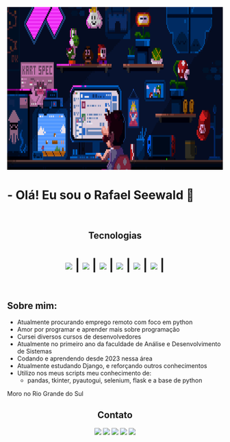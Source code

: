 
<div align="center">
     <img src="./gifbanner.gif" height="380" ></img>
</div>

<h1> - Olá! Eu sou o Rafael Seewald 👋 </h1>
<br>
<div align="center">
     <h2>Tecnologias</h1>
     <h1>
          <img align="center" src="https://cdn.jsdelivr.net/gh/devicons/devicon@latest/icons/python/python-original.svg" width="55" /> |
          <img align="center" src="https://cdn.jsdelivr.net/gh/devicons/devicon@latest/icons/html5/html5-original.svg" width="55" /> |
          <img align="center" src="https://cdn.jsdelivr.net/gh/devicons/devicon@latest/icons/css3/css3-original.svg" width="55" /> |
          <img align="center" src="https://cdn.jsdelivr.net/gh/devicons/devicon@latest/icons/django/django-plain-wordmark.svg" width="55" /> |
          <img align="center" src="https://cdn.jsdelivr.net/gh/devicons/devicon@latest/icons/flask/flask-original-wordmark.svg" width="55" /> |
          <img align="center" src="https://cdn.jsdelivr.net/gh/devicons/devicon@latest/icons/jupyter/jupyter-original-wordmark.svg" width="55" /> |
     </h1>
</div> 
<br>

## Sobre mim:

- Atualmente procurando emprego remoto com foco em python
- Amor por programar e aprender mais sobre programação 
- Cursei diversos cursos de desenvolvedores
- Atualmente no primeiro ano da faculdade de Análise e Desenvolvimento de Sistemas
- Codando e aprendendo desde 2023 nessa área
- Atualmente estudando Django, e reforçando outros conhecimentos
- Utilizo nos meus scripts meu conhecimento de:
     - pandas, tkinter, pyautogui, selenium, flask e a base de python
 
Moro no Rio Grande do Sul
<br>

<div align="center">
     <footer>
          <h2> Contato </h2>
          <a href="https://www.linkedin.com/in/rafael-vin%C3%ADcius-seewald-2341432b8/"><img src="https://img.shields.io/badge/LinkedIn-0077B5?style=for-the-badge&logo=linkedin&logoColor=white"></img></a>
          <a href="https://www.instagram.com/vinyyboy_seewald/"><img src="https://img.shields.io/badge/Instagram-E4405F?style=for-the-badge&logo=instagram&logoColor=white"></img></a>
          <a href="https://web.whatsapp.com/"><img src="https://img.shields.io/badge/WhatsApp-25D366?style=for-the-badge&logo=whatsapp&logoColor=white"></img></a>
          <a href="https://mail.google.com/mail/u/0/#inbox?compose=CllgCJlLWMTMvmHCFvsqmRDSQcJLLhXBGjbsDNrQmCbDvHJPXQlWCJfbsHctcZGXWCLNdTkqFGV"><img src="https://img.shields.io/badge/Gmail-D14836?style=for-the-badge&logo=gmail&logoColor=white"></img></a>
          <a href="https://www.instagram.com/vinyyboy_seewald/"><img src="https://img.shields.io/badge/website-000000?style=for-the-badge&logo=About.me&logoColor=white"></img></a>
     </footer>
</div>
